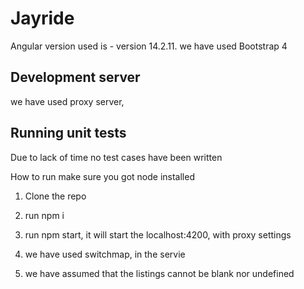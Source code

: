 # Jayride

Angular version used is -  version 14.2.11.
we have used Bootstrap 4

## Development server
we have used proxy server,

## Running unit tests
Due to lack of time no test cases have been written

How to run 
make sure you got node installed 

1. Clone  the repo
2. run npm i 
3. run npm start, it will start the localhost:4200, with proxy settings


1. we have used switchmap,  in the servie
2. we have assumed that the listings cannot be blank nor undefined
